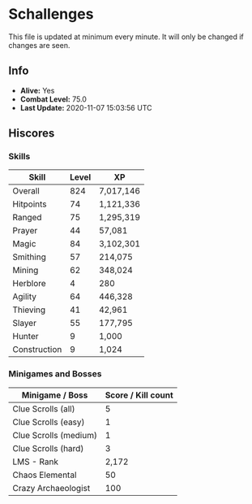# Schallenges

This file is updated at minimum every minute. It will only be changed if changes are seen.

## Info

 - **Alive:** Yes
 - **Combat Level:** 75.0
 - **Last Update:** 2020-11-07 15:03:56 UTC

## Hiscores

### Skills

| Skill | Level | XP |
|--|--|--|
| Overall | 824 | 7,017,146 |
| Hitpoints | 74 | 1,121,336 |
| Ranged | 75 | 1,295,319 |
| Prayer | 44 | 57,081 |
| Magic | 84 | 3,102,301 |
| Smithing | 57 | 214,075 |
| Mining | 62 | 348,024 |
| Herblore | 4 | 280 |
| Agility | 64 | 446,328 |
| Thieving | 41 | 42,961 |
| Slayer | 55 | 177,795 |
| Hunter | 9 | 1,000 |
| Construction | 9 | 1,024 |

### Minigames and Bosses

| Minigame / Boss | Score / Kill count |
|--|--|
| Clue Scrolls (all) | 5 |
| Clue Scrolls (easy) | 1 |
| Clue Scrolls (medium) | 1 |
| Clue Scrolls (hard) | 3 |
| LMS - Rank | 2,172 |
| Chaos Elemental | 50 |
| Crazy Archaeologist | 100 |
